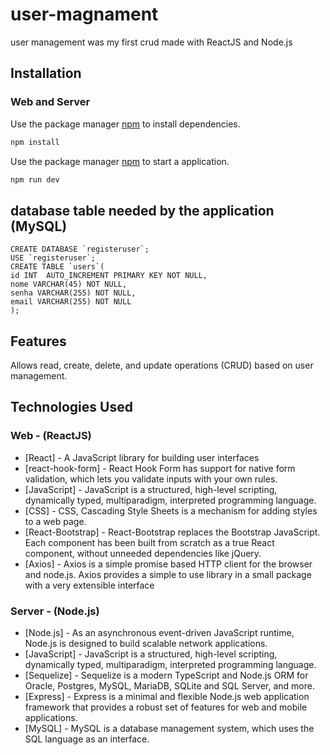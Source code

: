 # user-magnament

user management was my first crud made with ReactJS and Node.js

## Installation

### Web and Server
Use the package manager [npm](https://docs.npmjs.com/cli/v6/commands/npm-install) to install dependencies.

```bash
npm install
```
Use the package manager [npm](https://docs.npmjs.com/cli/v6/commands/npm-install) to start a application.

```bash
npm run dev
```
## database table needed by the application (MySQL)

```MySQL
CREATE DATABASE `registeruser`;
USE `registeruser`;
CREATE TABLE `users`(
id INT  AUTO_INCREMENT PRIMARY KEY NOT NULL,
nome VARCHAR(45) NOT NULL,
senha VARCHAR(255) NOT NULL,
email VARCHAR(255) NOT NULL
);
```
## Features
Allows read, create, delete, and update operations (CRUD) based on user management.
## Technologies Used

### Web - (ReactJS)
- [React] - A JavaScript library for building user interfaces
- [react-hook-form] - React Hook Form has support for native form validation, which lets you validate inputs with your own rules.
- [JavaScript] - JavaScript is a structured, high-level scripting, dynamically typed, multiparadigm, interpreted programming language.
- [CSS] - CSS, Cascading Style Sheets is a mechanism for adding styles to a web page.
- [React-Bootstrap] - React-Bootstrap replaces the Bootstrap JavaScript. Each component has been built from scratch as a true React component, without unneeded dependencies like jQuery.
- [Axios] - Axios is a simple promise based HTTP client for the browser and node.js. Axios provides a simple to use library in a small package with a very extensible interface
### Server - (Node.js)
- [Node.js] - As an asynchronous event-driven JavaScript runtime, Node.js is designed to build scalable network applications.
- [JavaScript] - JavaScript is a structured, high-level scripting, dynamically typed, multiparadigm, interpreted programming language.
- [Sequelize] - Sequelize is a modern TypeScript and Node.js ORM for Oracle, Postgres, MySQL, MariaDB, SQLite and SQL Server, and more. 
- [Express] - Express is a minimal and flexible Node.js web application framework that provides a robust set of features for web and mobile applications.
- [MySQL] - MySQL is a database management system, which uses the SQL language as an interface.
